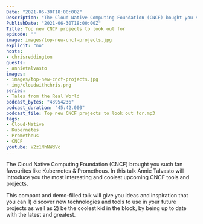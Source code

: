 ```yaml
---
Date: "2021-06-30T18:00:00Z"
Description: "The Cloud Native Computing Foundation (CNCF) bought you such fan favourites like Kubernetes & Prometheus. In this talk Annie Talvasto will introduce you the most interesting and coolest upcoming CNCF tools and projects. This compact and demo-filled talk will give you ideas and inspiration that you can 1) discover new technologies and tools to use in your future projects as well as 2) be the coolest kid in the block, by being up to date with the latest and greatest."
PublishDate: "2021-06-30T18:00:00Z"
Title: Top new CNCF projects to look out for
episode: ""
image: images/top-new-cncf-projects.jpg
explicit: "no"
hosts:
- chrisreddington
guests:
- annietalvasto
images:
- images/top-new-cncf-projects.jpg
- img/cloudwithchris.png
series:
- Tales from the Real World
podcast_bytes: "43954236"
podcast_duration: "45:42.000"
podcast_file: Top new CNCF projects to look out for.mp3
tags:
- Cloud-Native
- Kubernetes
- Prometheus
- CNCF
youtube: V2z1NhNWdVc
---
```

The Cloud Native Computing Foundation (CNCF) brought you such fan favourites like Kubernetes & Prometheus. In this talk Annie Talvasto will introduce you the most interesting and coolest upcoming CNCF tools and projects.

This compact and demo-filled talk will give you ideas and inspiration that you can 1) discover new technologies and tools to use in your future projects as well as 2) be the coolest kid in the block, by being up to date with the latest and greatest.
